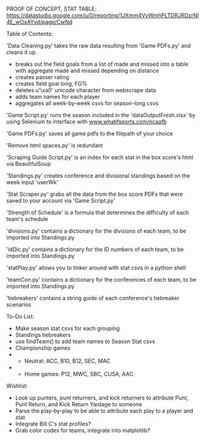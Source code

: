 PROOF OF CONCEPT, STAT TABLE: https://datastudio.google.com/u/0/reporting/1JXmm4VvWmhPLTDRJRDzrNl4E_wOxAYvd/page/CwNd


Table of Contents: 

'Data Cleaning.py' takes the raw data resulting from 'Game PDFs.py' and cleans it up. 
- breaks out the field goals from a list of made and missed into a table with aggregate made and missed depending on distance
- creates passer rating
- creates field goal long, FG%
- deletes u'\xa0' unicode character from webscrape data
- adds team names for each player
- aggregates all week-by-week csvs for season-long csvs

'Game Script.py' runs the season included in the 'dataOutputFresh.xlsx' by using Selenium to interface with www.whatifsports.com/ncaafb

'Game PDFs.py' saves all game pdfs to the filepath of your choice

'Remove html spaces.py' is redundant

'Scraping Guide Script.py' is an index for each stat in the box score's html via BeautifulSoup

'Standings.py' creates conference and divisional standings based on the week input 'userWk'

'Stat Scraper.py' grabs all the data from the box score PDFs that were saved to your account via 'Game Script.py'

'Strength of Schedule' is a formula that determines the difficulty of each team's schedule

'divisions.py' contains a dictionary for the divisions of each team, to be imported into Standings.py

'idDic.py' contains a dictionary for the ID numbers of each team, to be imported into Standings.py

'statPlay.py' allows you to tinker around with stat csvs in a python shell

'teamCon.py' contains a dictionary for the conferences of each team, to be imported into Standings.py

'tiebreakers' contains a string guide of each conference's tiebreaker scenarios


To-Do List: 
- Make season stat csvs for each grouping
- Standings tiebreakers
- use findTeam() to add team names to Season Stat csvs
- Championship games
- - Neutral: ACC, B10, B12, SEC, MAC
- - Home games: P12, MWC, SBC, CUSA, AAC

Wishlist:

- Look up punters, punt returners, and kick returners to attribute Punt, Punt Return, and Kick Return Yardage to someone
- Parse the play-by-play to be able to attribute each play to a player and stat
- Integrate Bill C's stat profiles?
- Grab color codes for teams, integrate into matplotlib?
